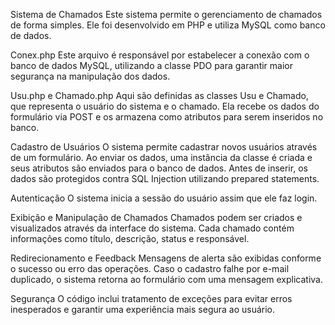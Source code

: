 Sistema de Chamados
Este sistema permite o gerenciamento de chamados de forma simples. Ele foi desenvolvido em PHP e utiliza MySQL como banco de dados.

Conex.php
Este arquivo é responsável por estabelecer a conexão com o banco de dados MySQL, utilizando a classe PDO para garantir maior segurança na manipulação dos dados.

Usu.php e Chamado.php
Aqui são definidas as classes Usu e Chamado, que representa o usuário do sistema e o chamado. Ela recebe os dados do formulário via POST e os armazena como atributos para serem inseridos no banco.

Cadastro de Usuários
O sistema permite cadastrar novos usuários através de um formulário. Ao enviar os dados, uma instância da classe é criada e seus atributos são enviados para o banco de dados. Antes de inserir, os dados são protegidos contra SQL Injection utilizando prepared statements.

Autenticação
O sistema inicia a sessão do usuário assim que ele faz login. 

Exibição e Manipulação de Chamados
Chamados podem ser criados e visualizados através da interface do sistema. Cada chamado contém informações como título, descrição, status e responsável.

Redirecionamento e Feedback
Mensagens de alerta são exibidas conforme o sucesso ou erro das operações. Caso o cadastro falhe por e-mail duplicado, o sistema retorna ao formulário com uma mensagem explicativa.

Segurança
O código inclui tratamento de exceções para evitar erros inesperados e garantir uma experiência mais segura ao usuário.
